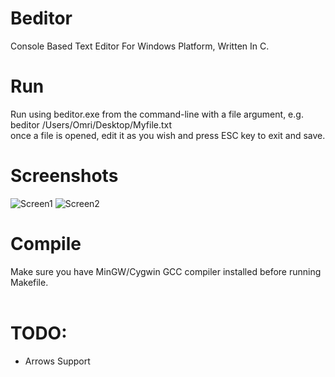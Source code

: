 # Beditor
Console Based Text Editor For Windows Platform, Written In C.

# Run
Run using beditor.exe from the command-line with a file argument, e.g. beditor /Users/Omri/Desktop/Myfile.txt<br>
once a file is opened, edit it as you wish and press ESC key to exit and save.<br>

# Screenshots
![Screen1](https://i.imgur.com/1O3uQBP.png)
![Screen2](https://i.imgur.com/FUNANFi.png)


# Compile
Make sure you have MinGW/Cygwin GCC compiler installed before running Makefile.<br><br>

# TODO:<br>
* Arrows Support<br>

